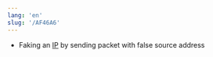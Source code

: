 ```yaml
---
lang: 'en'
slug: '/AF46A6'
---
```


- Faking an [IP](./../.././docs/pages/IP.md) by sending packet with false source address

<head>
  <html lang="en-US"/>
</head>
